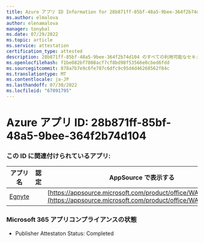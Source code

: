 ```yaml
---
title: Azure アプリ ID Information for 28b871ff-85bf-48a5-9bee-364f2b74d104
ms.author: elmalova
author: elenamalova
manager: tonybal
ms.date: 07/29/2022
ms.topic: article
ms.service: attestation
certification_type: attested
description: 28b871ff-85bf-48a5-9bee-364f2b74d104 のすべての利用可能なセキュリティとコンプライアンス情報。
ms.openlocfilehash: f1be082bf7808acf7cf8bd98f53566e0cbed6fdd
ms.sourcegitcommit: 878a7b7e9c6fe787c6dfc9c95d4d46268562f84c
ms.translationtype: MT
ms.contentlocale: ja-JP
ms.lasthandoff: 07/30/2022
ms.locfileid: "67091795"
---
```

# <a name="azure-app-id-28b871ff-85bf-48a5-9bee-364f2b74d104"></a>Azure アプリ ID: 28b871ff-85bf-48a5-9bee-364f2b74d104


### <a name="apps-associated-with-this-id"></a>この ID に関連付けられているアプリ:
| **アプリ名** | **認定** | **AppSource で表示する** |
|--------------|---------------|-----------------------|
| [Egnyte](../forward/WA104381174.md) |  | [https://appsource.microsoft.com/product/office/WA104381174](https://appsource.microsoft.com/product/office/WA104381174) |

### <a name="microsoft-365-app-compliance-status"></a>Microsoft 365 アプリコンプライアンスの状態
- Publisher Attestaton Status: Completed
